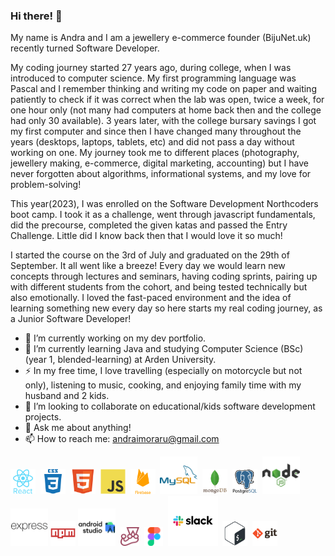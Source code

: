 ### Hi there! 👋

   My name is Andra and I am a jewellery e-commerce founder (BijuNet.uk) recently turned Software Developer.

   My coding journey started 27 years ago, during college, when I was introduced to computer science. My first programming language was Pascal and I remember thinking and writing my code on paper and waiting patiently to check if it was correct when the lab was open, twice a week, for one hour only (not many had computers at home back then and the college had only 30 available). 3 years later, with the college bursary savings I got my first computer and since then I have changed many throughout the years (desktops, laptops, tablets, etc) and did not pass a day without working on one. My journey took me to different places (photography, jewellery making, e-commerce, digital marketing, accounting) but I have never forgotten about algorithms, informational systems, and my love for problem-solving! 

   This year(2023), I was enrolled on the Software Development Northcoders boot camp. I took it as a challenge, went through javascript fundamentals, did the precourse, completed the given katas and passed the Entry Challenge. Little did I know back then that I would love it so much!

  I started the course on the 3rd of July and graduated on the 29th of September. It all went like a breeze! Every day we would learn new concepts through lectures and seminars, having coding sprints, pairing up with different students from the cohort, and being tested technically but also emotionally. I loved the fast-paced environment and the idea of learning something new every day so here starts my real coding journey, as a Junior Software Developer!

  

  

- 🔭 I’m currently working on my dev portfolio.
- 🌱 I’m currently learning Java and studying Computer Science (BSc) (year 1, blended-learning) at Arden University.
- :zap: In my free time, I love travelling (especially on motorcycle but not only), listening to music, cooking, and enjoying family time with my husband and 2 kids.
- 👯 I’m looking to collaborate on educational/kids software development projects.
- 💬 Ask me about anything!
- 📫 How to reach me: andraimoraru@gmail.com
  

  
<div>
  <img src="https://github.com/devicons/devicon/blob/master/icons/react/react-original-wordmark.svg" title="React" alt="React" width="40" height="40"/>&nbsp;
  <img src="https://github.com/devicons/devicon/blob/master/icons/css3/css3-plain-wordmark.svg"  title="CSS3" alt="CSS" width="40" height="40"/>&nbsp;
  <img src="https://github.com/devicons/devicon/blob/master/icons/html5/html5-original.svg" title="HTML5" alt="HTML" width="40" height="40"/>&nbsp;
  <img src="https://github.com/devicons/devicon/blob/master/icons/javascript/javascript-original.svg" title="JavaScript" alt="JavaScript" width="40" height="40"/>&nbsp;
  <img src="https://github.com/devicons/devicon/blob/master/icons/firebase/firebase-plain-wordmark.svg" title="Firebase" alt="Firebase" width="40" height="40"/>&nbsp;
  <img src="https://github.com/devicons/devicon/blob/master/icons/mysql/mysql-original-wordmark.svg" title="MySQL"  alt="MySQL" width="60" height="60"/>&nbsp;
  <img src="https://github.com/devicons/devicon/blob/master/icons/mongodb/mongodb-original-wordmark.svg" title="MongoDB"  alt="MongoDB" width="40" height="40"/>&nbsp;
  <img src="https://github.com/devicons/devicon/blob/master/icons/postgresql/postgresql-original-wordmark.svg" title="PostgreSQL"  alt="PostgreSQL" width="40" height="40"/>&nbsp;
  <img src="https://github.com/devicons/devicon/blob/master/icons/nodejs/nodejs-original-wordmark.svg" title="NodeJS" alt="NodeJS" width="60" height="60"/>&nbsp;
  <img src="https://github.com/devicons/devicon/blob/master/icons/express/express-original-wordmark.svg" title="Express" alt="Express" width="60" height="60"/>
  <img src="https://github.com/devicons/devicon/blob/master/icons/npm/npm-original-wordmark.svg" title="Npm" alt="Npm" width="40" height="40"/> 
  <img src="https://github.com/devicons/devicon/blob/master/icons/androidstudio/androidstudio-original-wordmark.svg" title="AndroidStudio"  alt="AndroidStudio" width="60" height="60"/>&nbsp;
  <img src="https://github.com/devicons/devicon/blob/master/icons/jest/jest-plain.svg" title="Jest"  alt="Jest" width="30" height="30"/>&nbsp;
  <img src="https://github.com/devicons/devicon/blob/master/icons/figma/figma-original.svg" title="Figma"  alt="Figma" width="30" height="30"/>&nbsp;  
  <img src="https://github.com/devicons/devicon/blob/master/icons/slack/slack-original-wordmark.svg" title="Slack"  alt="Slack" width="80" height="80"/>&nbsp;  
  <img src="https://github.com/devicons/devicon/blob/master/icons/bash/bash-original.svg" title="Bash" alt="Bash" width="40" height="40"/>&nbsp;
  <img src="https://github.com/devicons/devicon/blob/master/icons/git/git-original-wordmark.svg" title="Git" alt="Git" width="40" height="40"/>
</div>
  


